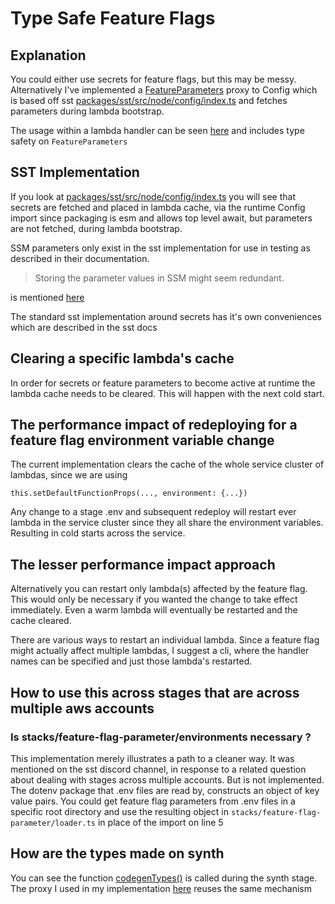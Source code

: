 # Type Safe Feature Flags

## Explanation

You could either use secrets for feature flags, but this may be messy. Alternatively I've implemented a [FeatureParameters](packages/core/src/feature-parameters/index.ts) proxy to Config which is based off sst [packages/sst/src/node/config/index.ts](https://github.com/serverless-stack/sst/blob/01027cf62e8beb479775673f09a1428a442076e1/packages/sst/src/node/config/index.ts) and fetches parameters during lambda bootstrap.

The usage within a lambda handler can be seen [here](packages/functions/src/lambda.ts) and includes type safety on `FeatureParameters`

## SST Implementation

If you look at [packages/sst/src/node/config/index.ts](https://github.com/serverless-stack/sst/blob/01027cf62e8beb479775673f09a1428a442076e1/packages/sst/src/node/config/index.ts#L109) you will see that secrets are fetched and placed in lambda cache, via the runtime Config import since packaging is esm and allows top level await, but parameters are not fetched, during lambda bootstrap.

SSM parameters only exist in the sst implementation for use in testing as described in their documentation.

> Storing the parameter values in SSM might seem redundant.

is mentioned [here](https://docs.sst.dev/config#copy-to-ssm)

The standard sst implementation around secrets has it's own conveniences which are described in the sst docs

## Clearing a specific lambda's cache

In order for secrets or feature parameters to become active at runtime the lambda cache needs to be cleared. This will happen with the next cold start.

## The performance impact of redeploying for a feature flag environment variable change

The current implementation clears the cache of the whole service cluster of lambdas, since we are using 

```
this.setDefaultFunctionProps(..., environment: {...})
```

Any change to a stage .env and subsequent redeploy will restart ever lambda in the service cluster since they all share the environment variables. Resulting in cold starts across the service.

## The lesser performance impact approach  

Alternatively you can restart only lambda(s) affected by the feature flag. This would only be necessary if you wanted the change to take effect immediately. Even a warm lambda will eventually be restarted and the cache cleared.

There are various ways to restart an individual lambda. Since a feature flag might actually affect multiple lambdas, I suggest a cli, where the handler names can be specified and just those lambda's restarted. 

## How to use this across stages that are across multiple aws accounts

### Is stacks/feature-flag-parameter/environments necessary ?

This implementation merely illustrates a path to a cleaner way. It was mentioned on the sst discord channel, in response to a related question about dealing with stages across multiple accounts. But is not implemented. The dotenv package that .env files are read by, constructs an object of key value pairs. You could get feature flag parameters from .env files in a specific root directory and use the resulting object in `stacks/feature-flag-parameter/loader.ts` in place of the import on line 5

## How are the types made on synth

You can see the function [codegenTypes()](https://github.com/serverless-stack/sst/blob/01027cf62e8beb479775673f09a1428a442076e1/packages/sst/src/constructs/App.ts#L281) is called during the synth stage. The proxy I used in my implementation [here](./packages/core/src/feature-parameters/index.ts) reuses the same mechanism